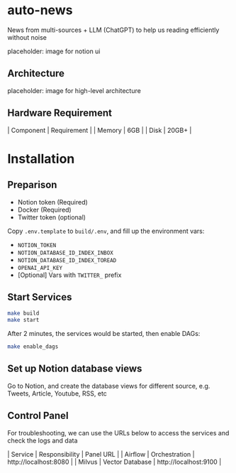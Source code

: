 # auto-news
News from multi-sources + LLM (ChatGPT) to help us reading efficiently without noise

placeholder: image for notion ui

## Architecture

placeholder: image for high-level architecture

## Hardware Requirement

| Component | Requirement |
| Memory    | 6GB         |
| Disk      | 20GB+       |

# Installation
## Preparison
* Notion token (Required)
* Docker (Required)
* Twitter token (optional)

Copy `.env.template` to `build/.env`, and fill up the environment vars:
* `NOTION_TOKEN`
* `NOTION_DATABASE_ID_INDEX_INBOX`
* `NOTION_DATABASE_ID_INDEX_TOREAD`
* `OPENAI_API_KEY`
* [Optional] Vars with `TWITTER_` prefix

## Start Services
```bash
make build
make start
```

After 2 minutes, the services would be started, then enable DAGs:
```bash
make enable_dags
```

## Set up Notion database views
Go to Notion, and create the database views for different source, e.g. Tweets, Article, Youtube, RSS, etc

## Control Panel
For troubleshooting, we can use the URLs below to access the services and check the logs and data

| Service | Responsibility  | Panel URL             |
| Airflow | Orchestration   | http://localhost:8080 |
| Milvus  | Vector Database | http://localhost:9100 |
